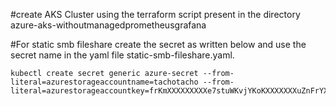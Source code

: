 #create AKS Cluster using the terraform script present in the directory azure-aks-withoutmanagedprometheusgrafana


#For static smb fileshare create the secret as written below and use the secret name in the yaml file static-smb-fileshare.yaml.
```
kubectl create secret generic azure-secret --from-literal=azurestorageaccountname=tachotacho --from-literal=azurestorageaccountkey=frKmXXXXXXXXXe7stuWKvjYKoKXXXXXXXuZnFrYX+7OPVMxxxxxxxxxDDq47fIyaA1Ug+CXXXXXXXXSto2iJqA==
```
